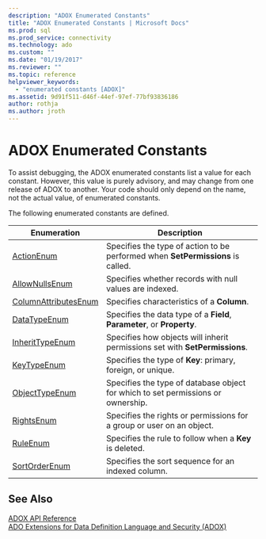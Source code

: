 ```yaml
---
description: "ADOX Enumerated Constants"
title: "ADOX Enumerated Constants | Microsoft Docs"
ms.prod: sql
ms.prod_service: connectivity
ms.technology: ado
ms.custom: ""
ms.date: "01/19/2017"
ms.reviewer: ""
ms.topic: reference
helpviewer_keywords: 
  - "enumerated constants [ADOX]"
ms.assetid: 9d91f511-d46f-44ef-97ef-77bf93836186
author: rothja
ms.author: jroth
---
```

# ADOX Enumerated Constants
To assist debugging, the ADOX enumerated constants list a value for each constant. However, this value is purely advisory, and may change from one release of ADOX to another. Your code should only depend on the name, not the actual value, of enumerated constants.  
  
 The following enumerated constants are defined.  
  
|Enumeration|Description|  
|-----------------|-----------------|  
|[ActionEnum](./actionenum.md)|Specifies the type of action to be performed when **SetPermissions** is called.|  
|[AllowNullsEnum](./allownullsenum.md)|Specifies whether records with null values are indexed.|  
|[ColumnAttributesEnum](./columnattributesenum.md)|Specifies characteristics of a **Column**.|  
|[DataTypeEnum](../ado-api/datatypeenum.md)|Specifies the data type of a **Field**, **Parameter**, or **Property**.|  
|[InheritTypeEnum](./inherittypeenum.md)|Specifies how objects will inherit permissions set with **SetPermissions**.|  
|[KeyTypeEnum](./keytypeenum.md)|Specifies the type of **Key**: primary, foreign, or unique.|  
|[ObjectTypeEnum](./objecttypeenum.md)|Specifies the type of database object for which to set permissions or ownership.|  
|[RightsEnum](./rightsenum.md)|Specifies the rights or permissions for a group or user on an object.|  
|[RuleEnum](./ruleenum.md)|Specifies the rule to follow when a **Key** is deleted.|  
|[SortOrderEnum](./sortorderenum.md)|Specifies the sort sequence for an indexed column.|  
  
## See Also  
 [ADOX API Reference](./adox-object-model.md)   
 [ADO Extensions for Data Definition Language and Security (ADOX)](../../guide/extensions/ado-extensions-for-data-definition-language-and-security-adox.md)